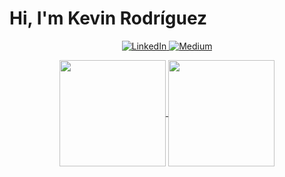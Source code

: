 # Hi, I'm Kevin Rodríguez

<p align="center">
    <a href="https://www.linkedin.com/in/kevyder">
        <img src="https://img.shields.io/badge/LinkedIn--_.svg?style=social&logo=linkedin" alt="LinkedIn" />
    </a>
    <a href="https://medium.com/@kevyder">
        <img src="https://img.shields.io/badge/Medium-kevyder-lightgrey" alt="Medium" />
    </a>
</p>

<div align="center">
    <a href="https://github.com/kevyder/">
        <img height=170 align="center" src="https://github-readme-stats.anuraghazra1.vercel.app/api?username=kevyder&show_icons=false&hide=issues&line_height=24" />
    </a>
    <a href="https://github.com/kevyder?tab=repositories">
        <img height=170 align="center" src="https://github-readme-stats.anuraghazra1.vercel.app/api/top-langs/?username=kevyder&layout=compact&langs_count=6" />
    </a>
</div>





